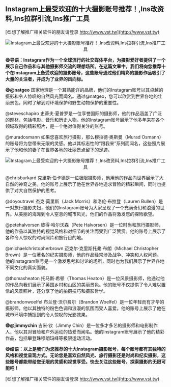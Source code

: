 ## **Instagram上最受欢迎的十大摄影账号推荐！,Ins改资料,Ins拉群引流,Ins推广工具**

[😍想了解推广相关软件的朋友请登录 http://www.vst.tw](http://www.vst.tw)

 <center><img src="https://vst.tw/MP4/tuiguang/png/4.png" alt="Instagram上最受欢迎的十大摄影账号推荐！,Ins改资料,Ins拉群引流,Ins推广工具"></center>

**😄导语：Instagram作为一个全球流行的社交媒体平台，为摄影爱好者提供了一个展示自己作品和与其他摄影师交流的理想场所。在这篇文章中，我们将向您推荐十个在Instagram上备受欢迎的摄影账号，这些账号通过他们精彩的摄影作品吸引了大量的关注者，并成为了业界的风向标。**

**😄@natgeo**
国家地理是一个耳熟能详的品牌，他们的Instagram账号以其卓越的摄影和令人惊叹的自然风光而闻名。通过@natgeo，您可以欣赏到世界各地的壮丽景色，同时了解到对环境保护和野生动物保护的重要性。

@steveschapiro
史蒂夫·夏普罗是一位享誉国际的摄影师，他的作品涵盖了广泛的题材，包括电影、音乐和历史人物。他的Instagram账号展示了他多年来在各个领域取得的精彩照片，是一个绝对值得关注的账号。

@muradosmann
如果您喜欢旅行摄影，那么穆拉德·奥斯曼（Murad Osmann）的账号将为您带来无限的灵感。他以其标志性的“跟我来”系列而闻名，这些照片展示了他和他的妻子在世界各地的壮丽景点留下的足迹。

 <center><img src="https://vst.tw/MP4/tuiguang/png/6.png" alt="Instagram上最受欢迎的十大摄影账号推荐！,Ins改资料,Ins拉群引流,Ins推广工具"></center>

@chrisburkard
克里斯·伯卡德是一位极限摄影师，他用他的作品向世界展示了大自然的神奇之美。他的账号上展示了他在世界各地追求冒险的精彩瞬间，同时也提供了对大自然保护的思考。

@doyoutravel
杰克·莫里斯（Jack Morris）和洛伦·布拉登（Lauren Bullen）是一对旅行摄影夫妇，他们的Instagram账号为大家呈现了一个充满奇幻和浪漫的世界。从美丽的海滩到令人窒息的城市风光，他们的作品将激发您的探险欲望。

@petehalvorsen
彼得·哈尔沃森（Pete Halvorsen）是一位时尚和旅行摄影师，他的作品以其独特的视觉风格和对细节的关注而受到广泛赞赏。他的账号上展示了各种令人惊叹的时尚照片和旅行目的地。

@michaelchristopherbrown
迈克尔·克里斯托弗·布朗（Michael Christopher Brown）是一位著名的纪实摄影师，他的作品经常涉及战争、冲突和人权问题。他的Instagram账号是一个激发思考和讨论的场所，同时也为我们展示了世界各地不同文化的真实面貌。

@thomasheaton
托马斯·希顿（Thomas Heaton）是一位风景摄影师，他通过他的作品向我们展示了英国乡村和山区的美丽景色。他的账号不仅提供了令人难以置信的风景照片，还分享了他的拍摄技巧和摄影哲学。

@brandonwoelfel
布兰登·沃尔费尔（Brandon Woelfel）是一位年轻而有才华的摄影师，他以其独特的粉色色调和浪漫的氛围而受人喜爱。他的账号上展示了他在城市环境中捕捉到的令人惊叹的光影效果。

**😄@jimmychin**
吉米·钦（Jimmy Chin）是一位多才多艺的摄影师和电影制作人，他以其对冒险和户外运动的热爱而闻名。他的Instagram账号展示了他的精彩作品，包括攀登珠穆朗玛峰等极限运动活动。

**😄结语：以上是我们为您推荐的十大Instagram摄影账号，每个账号都有其独特的风格和视觉呈现方式。无论您是喜欢自然风光、旅行摄影还是时尚和纪实摄影，这些账号都能带给您无限的灵感和视觉享受。快去关注这些账号，探索摄影的无限可能吧！**

[😍想了解推广相关软件的朋友请登录 http://www.vst.tw](http://www.vst.tw)



